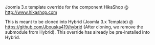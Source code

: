 Joomla 3.x template override for the component HikaShop @ http://www.hikashop.com

This is meant to be cloned into Hybrid (Joomla 3.x Template) @ https://github.com/Jbouska419/hybrid (After cloning, we remove the submodule from Hybrid). This override has already be pre-installed into Hybrid.
